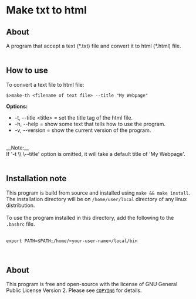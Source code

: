 # Make txt to html

## About
A program that accept a text (\*.txt) file and convert it to html (\*.html) file.
<br><br>

## How to use
To convert a text file to html file:

```
$>make-th <filename of text file> --title "My Webpage"
```

__Options:__<br>
* -t, \--title <title\> = set the title tag of the html file.<br>
* -h, \--help = show some text that tells how to use the program.<br>
* -v, \--version = show the current version of the program.<br>
<br>
__Note:__<br>
If '-t \\ \--title' option is omitted, it will take a default title of 'My Webpage'.
<br><br>

## Installation note
This program is build from source and installed using ```make && make install```. The installation
directory will be on ```/home/user/local``` directory of any linux distribution.<br>
<br>
To use the program installed in this directory, add the following to the ```.bashrc```
file.<br>
<br>
```
export PATH=$PATH;/home/<your-user-name>/local/bin
```

<br>

## About
This program is free and open-source with the license of GNU General Public
License Version 2. Please see [```COPYING```](COPYING) for details.
<br><br>


